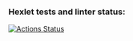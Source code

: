 ### Hexlet tests and linter status:
[![Actions Status](https://github.com/SofiaPechkur/frontend-project-46/actions/workflows/hexlet-check.yml/badge.svg)](https://github.com/SofiaPechkur/frontend-project-46/actions)